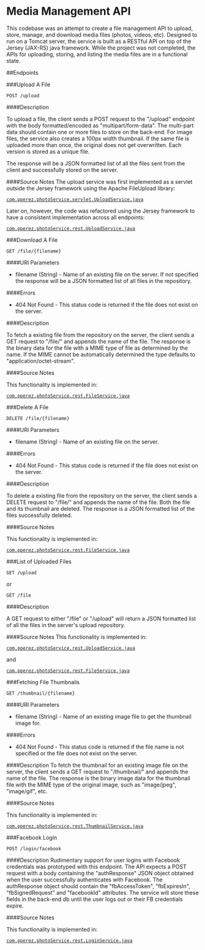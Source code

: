 # Media Management API

This codebase was an attempt to create a file management API to upload, store, manage, 
and download media files (photos, videos, etc). Designed to run on a Tomcat server, 
the service is built as a RESTful API on top of the Jersey (JAX-RS) java framework. 
While the project was not completed, the APIs for uploading, storing, and 
listing the media files are in a functional state.

##Endpoints

###Upload A File

`POST /upload`

####Description

To upload a file, the client sends a POST request to the "/upload"
endpoint with the body formatted/encoded as "multipart/form-data".
The multi-part data should contain one or more files to store on
the back-end. For image files, the service also creates a 
100px width thumbnail. If the same file is uploaded more than once, the 
original does not get overwritten. Each version is stored as a unique file.

The response will be a JSON formatted list of all the files sent
from the client and successfully stored on the server.

####Source Notes
The upload service was first implemented as a servlet outside the
Jersey framework using the Apache FileUpload library:

[`com.pperez.photoService.servlet.UploadService.java`](photo-service/photoService/src/com/pperez/photoService/servlet/UploadService.java)

Later on, however, the code was refactored using the Jersey 
framework to have a consistent implementation across all 
endpoints:

[`com.pperez.photoService.rest.UploadService.java`](photo-service/photoService/src/com/pperez/photoService/rest/UploadService.java)

###Download A File

`GET /file/{filename}`

####URI Parameters
* filename (String) - Name of an existing file
 on the server. If not specified the
 response will be a JSON formatted list of all files in the
 repository.
 
####Errors
* 404 Not Found - This status code is returned if the file does not exist
 on the server.
 
####Description

To fetch a existing file from the repository on the
server, the client sends a GET request to "/file/" and appends
the name of the file. The response is the binary data for the 
file with a MIME type of file as determined by the name. If the 
 MIME cannot be automatically determined the type defaults 
 to "application/octet-stream".

####Source Notes

This functionality is implemented in:

[`com.pperez.photoService.rest.FileService.java`](photo-service/photoService/src/com/pperez/photoService/rest/FileService.java)

###Delete A File

`DELETE /file/{filename}`

####URI Parameters
* filename (String) - Name of an existing file
 on the server. 
 
####Errors
* 404 Not Found - This status code is returned if the file does not exist
 on the server.
 
####Description

To delete a existing file from the repository on the
server, the client sends a DELETE request to "/file/" and appends
the name of the file. Both the file and its thumbnail are deleted.
The response is a JSON formatted list of the files successfully deleted.

####Source Notes

This functionality is implemented in:

[`com.pperez.photoService.rest.FileService.java`](photo-service/photoService/src/com/pperez/photoService/rest/FileService.java)


###List of Uploaded Files

`GET /upload`

or

`GET /file`

####Description

A GET request to either "/file" or "/upload" will return a JSON formatted list of all
the files in the server's upload repository. 

####Source Notes
This functionality is implemented in:

[`com.pperez.photoService.rest.UploadService.java`](photo-service/photoService/src/com/pperez/photoService/rest/UploadService.java)

and

[`com.pperez.photoService.rest.FileService.java`](photo-service/photoService/src/com/pperez/photoService/rest/FileService.java)

###Fetching File Thumbnails

`GET /thumbnail/{filename}`

####URI Parameters
* filename (String) - Name of an existing image file
 to get the thumbnail image for.
 
####Errors
* 404 Not Found - This status code is returned if
 the file name is not specified or the file does not exist
 on the server.

 
####Description
To fetch the thumbnail for an existing image file on the
server, the client sends a GET request to "/thumbnail/" and appends
the name of the file. The response is the binary image data for the 
thumbnail file with the MIME type of the original image, such as 
"image/jpeg", "image/gif", etc.

####Source Notes

This functionality is implemented in:

[`com.pperez.photoService.rest.ThumbnailService.java`](photo-service/photoService/src/com/pperez/photoService/rest/ThumbnailService.java)

###Facebook Login

`POST /login/facebook`
 
####Description
Rudimentary support for user logins with Facebook credentials was
prototyped with this endpoint. The API expects a POST request with
a body containing the "authResponse" JSON object obtained when the
user successfully authenticates with Facebook. The authResponse
object should contain the "fbAccessToken", "fbExpiresIn", "fbSignedRequest"
and "facebookId" attributes. The service will store these fields
in the back-end db until the user logs out or their FB credentials
expire.

####Source Notes

This functionality is implemented in:

[`com.pperez.photoService.rest.LoginService.java`](photo-service/photoService/src/com/pperez/photoService/rest/LoginService.java)
